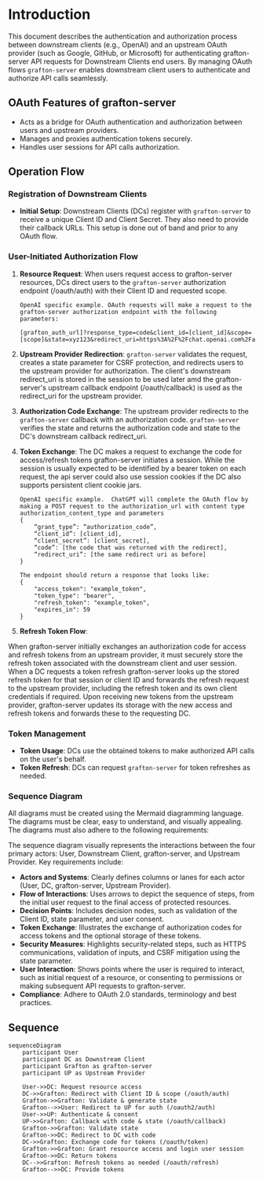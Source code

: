 # Introduction

This document describes the authentication and authorization process between downstream clients (e.g., OpenAI) and an upstream OAuth provider (such as Google, GitHub, or Microsoft) for authenticating grafton-server API requests for Downstream Clients end users. By managing OAuth flows `grafton-server` enables downstream client users to authenticate and authorize API calls seamlessly.

## OAuth Features of grafton-server

- Acts as a bridge for OAuth authentication and authorization between users and upstream providers.
- Manages and proxies authentication tokens securely.
- Handles user sessions for API calls authorization.

## Operation Flow

### Registration of Downstream Clients

- **Initial Setup**: Downstream Clients (DCs) register with `grafton-server` to receive a unique Client ID and Client Secret. They also need to provide their callback URLs. This setup is done out of band and prior to any OAuth flow.

### User-Initiated Authorization Flow

1.  **Resource Request**: When users request access to grafton-server resources, DCs direct users to the `grafton-server` authorization endpoint (/oauth/auth) with their Client ID and requested scope.

        OpenAI specific example. OAuth requests will make a request to the grafton-server authorization endpoint with the following parameters:

        [grafton_auth_url]?response_type=code&client_id=[client_id]&scope=[scope]&state=xyz123&redirect_uri=https%3A%2F%2Fchat.openai.com%2Faip%2F[plugin_id]%2Foauth%2Fcallback

2.  **Upstream Provider Redirection**: `grafton-server` validates the request, creates a state parameter for CSRF protection, and redirects users to the upstream provider for authorization. The client's downstream redirect_uri is stored in the session to be used later amd the grafton-server's upstream callback endpoint (/oauth/callback) is used as the redirect_uri for the upstream provider.

3.  **Authorization Code Exchange**: The upstream provider redirects to the `grafton-server` callback with an authorization code. `grafton-server` verifies the state and returns the authorization code and state to the DC's downstream callback redirect_uri.

4.  **Token Exchange**: The DC makes a request to exchange the code for access/refresh tokens grafton-server initiates a session. While the session is usually expected to be identified by a bearer token on each request, the api server could also use session cookies if the DC also supports persistent client cookie jars.

        OpenAI specific example.  ChatGPT will complete the OAuth flow by making a POST request to the authorization_url with content type authorization_content_type and parameters
        {
            “grant_type”: “authorization_code”,
            “client_id”: [client_id],
            “client_secret”: [client_secret],
            “code”: [the code that was returned with the redirect],
            “redirect_uri”: [the same redirect uri as before]
        }

        The endpoint should return a response that looks like:
        {
            "access_token": "example_token",
            "token_type": "bearer",
            "refresh_token": "example_token",
            "expires_in": 59
        }

5.  **Refresh Token Flow**:

When grafton-server initially exchanges an authorization code for access and refresh tokens from an upstream provider, it must securely store the refresh token associated with the downstream client and user session. When a DC requests a token refresh grafton-server looks up the stored refresh token for that session or client ID and forwards the refresh request to the upstream provider, including the refresh token and its own client credentials if required. Upon receiving new tokens from the upstream provider, grafton-server updates its storage with the new access and refresh tokens and forwards these to the requesting DC.

### Token Management

- **Token Usage**: DCs use the obtained tokens to make authorized API calls on the user's behalf.
- **Token Refresh**: DCs can request `grafton-server` for token refreshes as needed.

### Sequence Diagram

All diagrams must be created using the Mermaid diagramming language. The diagrams must be clear, easy to understand, and visually appealing. The diagrams must also adhere to the following requirements:

The sequence diagram visually represents the interactions between the four primary actors: User, Downstream Client, grafton-server, and Upstream Provider. Key requirements include:

- **Actors and Systems**: Clearly defines columns or lanes for each actor (User, DC, grafton-server, Upstream Provider).
- **Flow of Interactions**: Uses arrows to depict the sequence of steps, from the initial user request to the final access of protected resources.
- **Decision Points**: Includes decision nodes, such as validation of the Client ID, state parameter, and user consent.
- **Token Exchange**: Illustrates the exchange of authorization codes for access tokens and the optional storage of these tokens.
- **Security Measures**: Highlights security-related steps, such as HTTPS communications, validation of inputs, and CSRF mitigation using the state parameter.
- **User Interaction**: Shows points where the user is required to interact, such as initial request of a resource, or consenting to permissions or making subsequent API requests to grafton-server.
- **Compliance**: Adhere to OAuth 2.0 standards, terminology and best practices.

## Sequence

```mermaid
sequenceDiagram
    participant User
    participant DC as Downstream Client
    participant Grafton as grafton-server
    participant UP as Upstream Provider

    User->>DC: Request resource access
    DC->>Grafton: Redirect with Client ID & scope (/oauth/auth)
    Grafton->>Grafton: Validate & generate state
    Grafton-->>User: Redirect to UP for auth (/oauth2/auth)
    User->>UP: Authenticate & consent
    UP->>Grafton: Callback with code & state (/oauth/callback)
    Grafton->>Grafton: Validate state
    Grafton->>DC: Redirect to DC with code
    DC->>Grafton: Exchange code for tokens (/oauth/token)
    Grafton->>Grafton: Grant resource access and login user session
    Grafton->>DC: Return tokens
    DC-->>Grafton: Refresh tokens as needed (/oauth/refresh)
    Grafton-->>DC: Provide tokens
```
